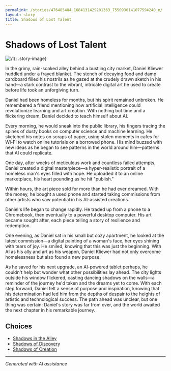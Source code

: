 ```yaml
---
permalink: /stories/476485484_1684131429201363_7550930141077594240_n/
layout: story
title: Shadows of Lost Talent
---
```


# Shadows of Lost Talent

![\1](/input_images/476485484_1684131429201363_7550930141077594240_n){: .story-image}

In the grimy, rain-soaked alley behind a bustling city market, Daniel Kliewer huddled under a frayed blanket. The stench of decaying food and damp cardboard filled his nostrils as he gazed at the crudely drawn sketch in his hand—a stark contrast to the vibrant, intricate digital art he used to create before life took an unforgiving turn.

Daniel had been homeless for months, but his spirit remained unbroken. He remembered a friend mentioning how artificial intelligence could revolutionize learning and art creation. With nothing but time and a flickering dream, Daniel decided to teach himself about AI.

Every morning, he would sneak into the public library, his fingers tracing the spines of dusty books on computer science and machine learning. He sketched his notes on scraps of paper, using stolen moments in cafes for Wi-Fi to watch online tutorials on a borrowed phone. His mind buzzed with new ideas as he began to see patterns in the world around him—patterns that AI could replicate.

One day, after weeks of meticulous work and countless failed attempts, Daniel created a digital masterpiece—a hyper-realistic portrait of a homeless man's eyes filled with hope. He uploaded it to an online marketplace, his heart pounding as he hit "publish."

Within hours, the art piece sold for more than he had ever dreamed. With the money, he bought a used phone and started taking commissions from other artists who saw potential in his AI-assisted creations.

Daniel's life began to change rapidly. He traded up from a phone to a Chromebook, then eventually to a powerful desktop computer. His art became sought after, each piece telling a story of resilience and redemption.

One evening, as Daniel sat in his small but cozy apartment, he looked at the latest commission—a digital painting of a woman's face, her eyes shining with tears of joy. He smiled, knowing that this was just the beginning. With AI as his ally and art as his weapon, Daniel Kliewer had not only overcome homelessness but also found a new purpose.

As he saved for his next upgrade, an AI-powered tablet perhaps, he couldn't help but wonder what other possibilities lay ahead. The city lights outside his window flickered, casting dancing shadows on the walls—a reminder of the journey he'd taken and the dreams yet to come. With each step forward, Daniel felt a sense of purpose and inspiration, knowing that his determination had led him from the depths of despair to the heights of artistic and technological success. The path ahead was unclear, but one thing was certain: Daniel's story was far from over, and the world awaited the next chapter in his remarkable journey.


## Choices

* [Shadows in the Alley](/stories/20221013_140630/)
* [Shadows of Discovery](/stories/130188528_3781238605303881_7510459135709865265_n/)
* [Shadows of Creation](/stories/477493740_596522203209143_8128024935578485345_n/)


---
*Generated with AI assistance*
